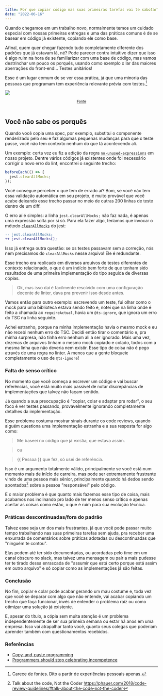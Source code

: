 ```yaml
---
title: Por que copiar código nas suas primeiras tarefas vai te sabotar?
date: "2022-06-16"
---
```


Quando chegamos em um trabalho novo, normalmente temos um cuidado especial com nossas primeiras entregas e uma das práticas comuns é de se basear em código já existente, copiando ele como base.

Afinal, quem quer chegar fazendo tudo completamente diferente dos padrões que já estavam lá, né?
Pode parecer contra intuitivo dizer que isso é algo ruim na hora de se familiarizar com uma base de código, mas vamos destrinchar um pouco os porquês, usando como exemplo o lar das maiores aberrações do front-end... Testes unitários!

Esse é um lugar comum de se ver essa prática, já que uma minoria das pessoas que programam tem experiência relevante prévia com testes.[^1]

![](https://www.designer-daily.com/wp-content/uploads/2017/10/SZPjHwz.jpg)
<center><sub><a class="anchor" href="https://www.designer-daily.com/a-collection-of-fake-programming-covers-61303">Fonte</a></sub></center>
<br />

## Você não sabe os porquês
Quando você copia uma spec, por exemplo, substitui o componente renderizado pelo seu e faz algumas pequenas mudanças para que o teste passe, você não tem contexto nenhum do que tá acontecendo ali.

Um exemplo: certa vez eu fiz a adição da regra [`no-unused-expressions`](https://eslint.org/docs/rules/no-unused-expressions) em nosso projeto. Dentre vários códigos já existentes onde foi necessário corrigir o novo erro do lint, encontrei o seguinte trecho:
```js
beforeEach(() => {
  jest.clearAllMocks;
});
```
Você consegue perceber o que tem de errado aí? Bom, se você não tem essa validação automática em seu projeto, é muito provável que você acabe deixando esse trecho passar no meio de outras 200 linhas de teste dentro de um diff.

O erro aí é simples: a linha `jest.clearAllMocks;` não faz nada, é apenas uma expressão solta por si só. Para ela fazer algo, teríamos que invocar o método [`clearAllMocks`](https://jestjs.io/docs/jest-object#jestclearallmocks) do jest:

```diff
-- jest.clearAllMocks;
++ jest.clearAllMocks();
```

Isso já entrega outra questão: se os testes passavam sem a correção, nós nem precisamos do `clearAllMocks` nesse arquivo! Ele é redundante.

Esse trecho era replicado em diversos arquivos de testes diferentes de contexto relacionado, o que é um indício bem forte de que tenham sido resultados de uma primeira implementação do tipo seguida de diversas cópias.

> Ok, mas isso daí é facilmente resolvido com uma configuração decente de linter, dava pra prevenir isso desde antes.

Vamos então para outro exemplo: escrevendo um teste, fui olhar como o mock para uma biblioteca estava sendo feito e, notei que na linha onde é feito a chamada ao `requireActual`, havia um ```@ts-ignore```, que ignora um erro do TSC na linha seguinte.

Achei estranho, porque na minha implementação havia o mesmo mock e eu não recebi nenhum erro do TSC. Decidi então tirar o comentário e, pra minha surpresa, não tinha erro nenhum ali a ser ignorado. Mais uma vez, dezenas de arquivos tinham o mesmo mock copiado e colado, todos com a mesma linha que não deveria nem existir. Esse tipo de coisa não é pego através de uma regra no linter. A menos que a gente bloqueie completamente o uso de `@ts-ignore`!

### Falta de senso crítico
No momento que você começa a escrever um código e vai buscar referências, você está muito mais passível de notar discrepâncias de implementações que talvez não façam sentido.

Já quando a sua preocupação é "copiar, colar e adaptar pra rodar", o seu foco é ver testes passando, provavelmente ignorando completamente detalhes da implementação. 

Esse problema costuma mostrar sinais durante os code reviews, quando alguém questiona uma implementação estranha e a sua resposta for algo como:
> Me baseei no código que já existia, que estava assim.

> ou

> {{ Pessoa }} que fez, só usei de referência.

Isso é um argumento totalmente válido, principalmente se você está num momento mais de início de carreira, mas pode ser extremamente frustrante vindo de uma pessoa mais sênior, principalmente quando há dedos sendo apontados[^2] sobre a pessoa "responsável" pelo código.

E o maior problema é que quanto mais fazemos esse tipo de coisa, mais acabamos nos inclinando pro lado de ter menos senso crítico e apenas aceitar as coisas como estão, o que é ruim para sua evolução técnica.

### Práticas descontinuadas/fora do padrão
Talvez esse seja um dos mais frustrantes, já que você pode passar muito tempo trabalhando nas suas primeiras tarefas sem ajuda, pra receber uma enxurrada de comentários sobre práticas adotadas ou descontinuadas que "ninguém te contou".

Elas podem até ter sido documentadas, ou acordadas pelo time em um canal obscuro no slack, mas talvez uma mensagem ou pair a mais pudesse ter te tirado dessa enrascada de "assumir que está certo porque está assim em outro arquivo" e só copiar como as implementações já são feitas.

### Conclusão
No fim, copiar e colar pode acabar gerando um mau costume e, toda vez que você se deparar com algo que não entende, vai acabar copiando um trecho que faça funcionar, invés de entender o problema raiz ou como otimizar uma solução já existente.

E, apesar do título, a cópia sem muita atenção é um problema independentemente de ser sua primeira semana ou estar há anos em uma empresa.
Isso vai atrapalhar tanto você, quanto seus colegas que poderiam aprender também com questionamentos recebidos.

### Referências
- [Copy-and-paste programming](https://en.wikipedia.org/wiki/Copy-and-paste_programming)
- [Programmers should stop celebrating incompetence](https://world.hey.com/dhh/programmers-should-stop-celebrating-incompetence-de1a4725)

[^1]: Carece de fontes. Dito a partir de experiências pessoais apenas.

[^2]: Talk about the code, Not the Coder https://phauer.com/2018/code-review-guidelines/#talk-about-the-code-not-the-coder